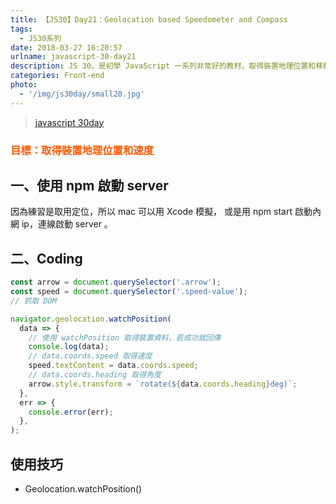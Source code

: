 ```yaml
---
title: 【JS30】Day21：Geolocation based Speedometer and Compass
tags:
  - JS30系列
date: 2018-03-27 16:20:57
urlname: javascript-30-day21
description: JS 30，是初學 JavaScript 一系列非常好的教材，取得裝置地理位置和移動速度。
categories: Front-end
photo:
  - '/img/js30day/small20.jpg'
---
```


> [javascript 30day](https://javascript30.com/)

<!-- more -->

### <span style="color:#ff5900">目標：取得裝置地理位置和速度</span>

## 一、使用 npm 啟動 server

因為練習是取用定位，所以 mac 可以用 Xcode 模擬，
或是用 npm start 啟動內網 ip，連線啟動 server 。

## 二、Coding

```js
const arrow = document.querySelector('.arrow');
const speed = document.querySelector('.speed-value');
// 抓取 DOM

navigator.geolocation.watchPosition(
  data => {
    // 使用 watchPosition 取得裝置資料，若成功就回傳
    console.log(data);
    // data.coords.speed 取得速度
    speed.textContent = data.coords.speed;
    // data.coords.heading 取得角度
    arrow.style.transform = `rotate(${data.coords.heading}deg)`;
  },
  err => {
    console.error(err);
  },
);
```

## 使用技巧

- Geolocation.watchPosition()
